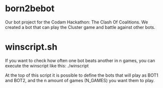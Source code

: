 # born2bebot
Our bot project for the Codam Hackathon: The Clash Of Coalitions. We created a bot that can play the Cluster game and battle against other bots.


# winscript.sh
If you want to check how often one bot beats another in n games, you can execute the winscript like this:
  ./winscript

At the top of this script it is possible to define the bots that will play as BOT1 and BOT2, and the n amount of games (N_GAMES) you want them to play.

